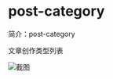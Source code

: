 # post-category

简介：post-category

文章创作类型列表

![截图](https://img.alicdn.com/tfs/TB1OyxcoljTBKNjSZFDXXbVgVXa-2166-914.png)

